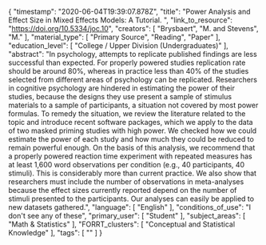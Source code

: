 {
    "timestamp": "2020-06-04T19:39:07.878Z",
    "title": "Power Analysis and Effect Size in Mixed Effects Models: A Tutorial. ",
    "link_to_resource": "https://doi.org/10.5334/joc.10",
    "creators": [
        "Brysbaert",
        "M. and Stevens",
        "M."
    ],
    "material_type": [
        "Primary Source",
        "Reading",
        "Paper"
    ],
    "education_level": [
        "College / Upper Division (Undergraduates)"
    ],
    "abstract": "In psychology, attempts to replicate published findings are less successful than expected. For properly powered studies replication rate should be around 80%, whereas in practice less than 40% of the studies selected from different areas of psychology can be replicated. Researchers in cognitive psychology are hindered in estimating the power of their studies, because the designs they use present a sample of stimulus materials to a sample of participants, a situation not covered by most power formulas. To remedy the situation, we review the literature related to the topic and introduce recent software packages, which we apply to the data of two masked priming studies with high power. We checked how we could estimate the power of each study and how much they could be reduced to remain powerful enough. On the basis of this analysis, we recommend that a properly powered reaction time experiment with repeated measures has at least 1,600 word observations per condition (e.g., 40 participants, 40 stimuli). This is considerably more than current practice. We also show that researchers must include the number of observations in meta-analyses because the effect sizes currently reported depend on the number of stimuli presented to the participants. Our analyses can easily be applied to new datasets gathered.",
    "language": [
        "English"
    ],
    "conditions_of_use": "I don't see any of these",
    "primary_user": [
        "Student"
    ],
    "subject_areas": [
        "Math & Statistics"
    ],
    "FORRT_clusters": [
        "Conceptual and Statistical Knowledge"
    ],
    "tags": [
        ""
    ]
}